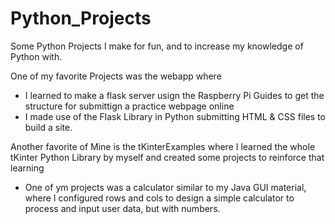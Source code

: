 # Python_Projects

Some Python Projects I make for fun, and to increase my knowledge of Python with.

One of my favorite Projects was the webapp where

- I learned to make a flask server usign the Raspberry Pi Guides to get the structure for submittign a practice webpage online
- I made use of the Flask Library in Python submitting HTML & CSS files to build a site.


Another favorite of Mine is the tKinterExamples where I learned the whole tKinter Python Library by myself and created some projects to reinforce that learning

- One of ym projects was a calculator similar to my Java GUI material, where I configured rows and cols to design a simple calculator to process and input user data, but with numbers.
